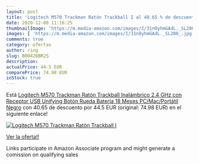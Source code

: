 ```yaml
---
layout: post
title: 'Logitech M570 Trackman Ratón Trackball I al 40.65 % de descuento'
date: 2020-12-08 11:16:25
thumbnailImage: 'https://m.media-amazon.com/images/I/31nOyhmGAdL._SL200_.jpg'
images: [ 'https://m.media-amazon.com/images/I/31nOyhmGAdL._SL200_.jpg' ]
comments: true
category: ofertas
author: ring
slug: B0042BBR2S
description:
actualPrice: 44.5 EUR
comparePrice: 74.98 EUR
inStock: true
---
```


Está [Logitech M570 Trackman Ratón Trackball Inalámbrico  2.4 GHz con Receptor USB Unifying  Botón Rueda  Batería 18 Meses  PC/Mac/Portátil  Negro](https://www.amazon.es/dp/B0042BBR2S/?tag=tolees-21) con 40.65 de descuento por 44.5 EUR (original: 74.98 EUR) en el siguiente enlace!

[![Logitech M570 Trackman Ratón Trackball I](https://m.media-amazon.com/images/I/31nOyhmGAdL._SL200_.jpg)](https://www.amazon.es/dp/B0042BBR2S/?tag=tolees-21)

[Ver la oferta!!](https://www.amazon.es/dp/B0042BBR2S/?tag=tolees-21)

Links participate in Amazon Associate program and might generate a comission on qualifying sales


